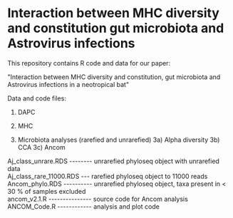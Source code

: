 # Interaction between MHC diversity and constitution gut microbiota and Astrovirus infections
This repository contains R code and data for our paper: 

"Interaction between MHC diversity and constitution, gut microbiota and Astrovirus infections in a neotropical bat"



Data and code files:

1) DAPC 


2) MHC


3) Microbiota analyses (rarefied and unrarefied)
3a) Alpha diversity
3b) CCA
3c) Ancom

Aj_class_unrare.RDS -------- unrarefied phyloseq object with unrarefied data <br>
Aj_class_rare_11000.RDS --- rarefied phyloseq object to 11000 reads <br>
Ancom_phylo.RDS ---------- unrarefied phyloseq object, taxa present in < 30 %  of samples excluded <br>
ancom_v2.1.R --------------- source code for Ancom analysis <br>
ANCOM_Code.R ------------ analysis and plot code <br>
